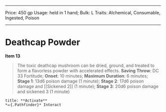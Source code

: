 
---
Price: 450 gp
Usage: held in 1 hand;
Bulk: L
Traits: Alchemical, Consumable, Ingested, Poison

---

# Deathcap Powder

**Item 13**

> The toxic deathcap mushroom can be dried, ground, and treated to form a flavorless powder with accelerated effects.
**Saving Throw**: DC 33 Fortitude;
**Onset**: 10 minutes;
**Maximum Duration**: 6 minutes;
**Stage 1**: 13d6 poison damage (1 minute);
**Stage 2**: 17d6 poison damage and [[Sickened 2]] (1 minute);
**Stage 3**: 20d6 poison damage and sickened 3 (1 minute)

```ad-embed-ability
title: **Activate**
*⬻{.Pathfinder}* Interact 
```
